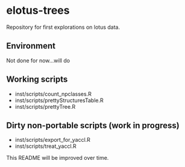 # elotus-trees

Repository for first explorations on lotus data.

## Environment

Not done for now...will do

## Working scripts

- inst/scripts/count_npclasses.R
- inst/scripts/prettyStructuresTable.R
- inst/scripts/prettyTree.R

## Dirty non-portable scripts (work in progress)

- inst/scripts/export_for_yaccl.R
- inst/scripts/treat_yaccl.R

This README will be improved over time.